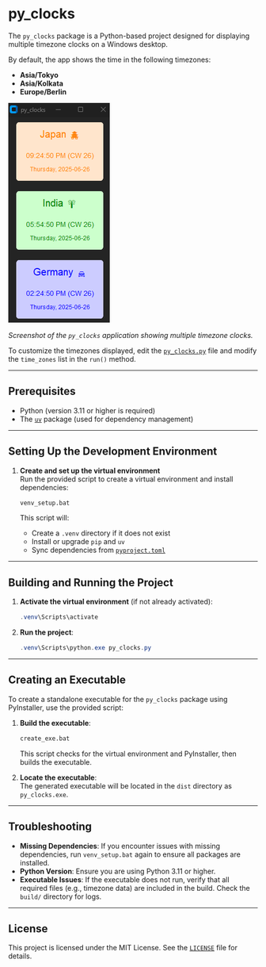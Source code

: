 # py_clocks

The `py_clocks` package is a Python-based project designed for displaying multiple timezone clocks on a Windows desktop.

By default, the app shows the time in the following timezones:
- **Asia/Tokyo**
- **Asia/Kolkata**
- **Europe/Berlin**

![py_clocks_app](py_clocks_app.png)

*Screenshot of the `py_clocks` application showing multiple timezone clocks.*

To customize the timezones displayed, edit the [`py_clocks.py`](py_clocks.py) file and modify the `time_zones` list in the `run()` method.

---

## Prerequisites

- Python (version 3.11 or higher is required)
- The [`uv`](https://github.com/astral-sh/uv) package (used for dependency management)

---

## Setting Up the Development Environment

1. **Create and set up the virtual environment**  
   Run the provided script to create a virtual environment and install dependencies:
   ```bat
   venv_setup.bat
   ```

   This script will:
   - Create a `.venv` directory if it does not exist
   - Install or upgrade `pip` and `uv`
   - Sync dependencies from [`pyproject.toml`](pyproject.toml)

---

## Building and Running the Project

1. **Activate the virtual environment** (if not already activated):
   ```powershell
   .venv\Scripts\activate
   ```

2. **Run the project**:
   ```powershell
   .venv\Scripts\python.exe py_clocks.py
   ```

---

## Creating an Executable

To create a standalone executable for the `py_clocks` package using PyInstaller, use the provided script:

1. **Build the executable**:
   ```bat
   create_exe.bat
   ```

   This script checks for the virtual environment and PyInstaller, then builds the executable.

2. **Locate the executable**:  
   The generated executable will be located in the `dist` directory as `py_clocks.exe`.

---

## Troubleshooting

- **Missing Dependencies**: If you encounter issues with missing dependencies, run `venv_setup.bat` again to ensure all packages are installed.
- **Python Version**: Ensure you are using Python 3.11 or higher.
- **Executable Issues**: If the executable does not run, verify that all required files (e.g., timezone data) are included in the build. Check the `build/` directory for logs.

---

## License

This project is licensed under the MIT License. See the [`LICENSE`](LICENSE) file for details.
